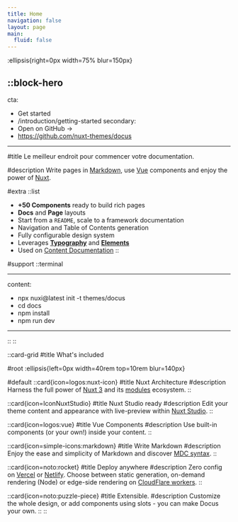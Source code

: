 ```yaml
---
title: Home
navigation: false
layout: page
main:
  fluid: false
---
```


:ellipsis{right=0px width=75% blur=150px}

## ::block-hero

cta:

- Get started
- /introduction/getting-started
  secondary:
- Open on GitHub →
- https://github.com/nuxt-themes/docus

---

#title
Le meilleur endroit pour commencer votre documentation.

#description
Write pages in [Markdown](https://content.nuxtjs.org), use [Vue](https://vuejs.org) components and enjoy the power of [Nuxt](https://nuxt.com).

#extra
::list

- **+50 Components** ready to build rich pages
- **Docs** and **Page** layouts
- Start from a `README`, scale to a framework documentation
- Navigation and Table of Contents generation
- Fully configurable design system
- Leverages [**Typography**](https://typography.nuxt.space/) and [**Elements**](https://elements.nuxt.dev)
- Used on [Content Documentation](https://content.nuxtjs.org)
  ::

#support
::terminal

---

content:

- npx nuxi@latest init -t themes/docus
- cd docs
- npm install
- npm run dev

---

::
::

::card-grid
#title
What's included

#root
:ellipsis{left=0px width=40rem top=10rem blur=140px}

#default
::card{icon=logos:nuxt-icon}
#title
Nuxt Architecture
#description
Harness the full power of [Nuxt 3](https://v3.nuxtjs.org) and its [modules](https://modules.nuxtjs.org) ecosystem.
::

::card{icon=IconNuxtStudio}
#title
Nuxt Studio ready
#description
Edit your theme content and appearance with live-preview within [Nuxt Studio](https://nuxt.studio).
::

::card{icon=logos:vue}
#title
Vue Components
#description
Use built-in components (or your own!) inside your content.
::

::card{icon=simple-icons:markdown}
#title
Write Markdown
#description
Enjoy the ease and simplicity of Markdown and discover [MDC syntax](https://content.nuxtjs.org/guide/writing/mdc).
::

::card{icon=noto:rocket}
#title
Deploy anywhere
#description
Zero config on [Vercel](https://vercel.com) or [Netlify](https://netlify.com). Choose between static generation, on-demand rendering (Node) or edge-side rendering on [CloudFlare workers](https://workers.cloudflare.com).
::

::card{icon=noto:puzzle-piece}
#title
Extensible.
#description
Customize the whole design, or add components using slots - you can make Docus your own.
::
::
